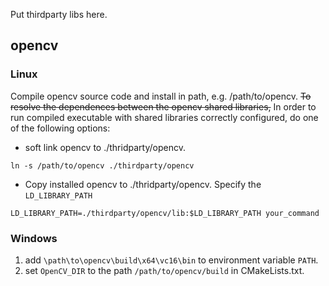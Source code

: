 Put thirdparty libs here.

## opencv
### Linux

Compile opencv source code and install in path, e.g. /path/to/opencv. ~~To resolve the dependences between the opencv shared libraries,~~ In order to run compiled executable with shared libraries correctly configured, do one of the following options:

- soft link opencv to ./thridparty/opencv.
```shell
ln -s /path/to/opencv ./thirdparty/opencv
```

- Copy installed opencv to ./thridparty/opencv. Specify the `LD_LIBRARY_PATH`
```shell
LD_LIBRARY_PATH=./thirdparty/opencv/lib:$LD_LIBRARY_PATH your_command
```

### Windows
1. add `\path\to\opencv\build\x64\vc16\bin` to environment variable `PATH`.
2. set `OpenCV_DIR` to the path `/path/to/opencv/build` in CMakeLists.txt. 

